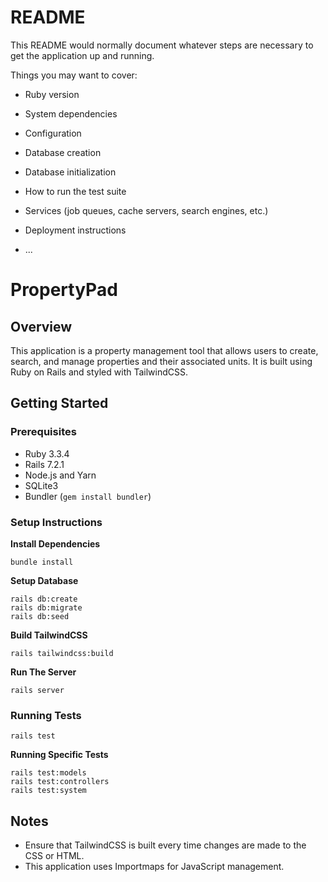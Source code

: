 # README

This README would normally document whatever steps are necessary to get the
application up and running.

Things you may want to cover:

* Ruby version

* System dependencies

* Configuration

* Database creation

* Database initialization

* How to run the test suite

* Services (job queues, cache servers, search engines, etc.)

* Deployment instructions

* ...

# PropertyPad

## Overview
This application is a property management tool that allows users to create, search, and manage properties and their associated units. It is built using Ruby on Rails and styled with TailwindCSS.

## Getting Started

### Prerequisites
- Ruby 3.3.4
- Rails 7.2.1
- Node.js and Yarn
- SQLite3
- Bundler (`gem install bundler`)

### Setup Instructions

**Install Dependencies**
```
bundle install
```

**Setup Database**
```
rails db:create
rails db:migrate
rails db:seed
```

**Build TailwindCSS**
```
rails tailwindcss:build
```

**Run The Server**
```
rails server
```

### Running Tests
```
rails test
```

**Running Specific Tests**
```
rails test:models
rails test:controllers
rails test:system
```

## Notes

- Ensure that TailwindCSS is built every time changes are made to the CSS or HTML.
- This application uses Importmaps for JavaScript management.